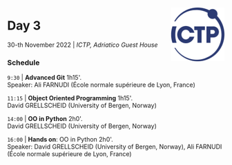 <a href="https://indico.ictp.it/event/9781/"><img src="https://raw.githubusercontent.com/zelenelez/images/master/International_Centre_for_Theoretical_Physics.png" width="125" height="125" align="right" /></a>

# Day 3 
30-th November 2022 | *ICTP, Adriatico Guest House*
### Schedule
``9:30`` | **Advanced Git** 1h15'. <br> Speaker:	Ali FARNUDI (École normale supérieure de Lyon, France) <br>

``11:15`` | **Object Oriented Programming** 1h15'.  <br> David GRELLSCHEID (University of Bergen, Norway) <br>

``14:00`` | **OO in Python** 2h0'. <br> David GRELLSCHEID (University of Bergen, Norway) <br>

 ``16:00`` | **Hands on**: OO in Python 2h0'. <br> Speaker:	David GRELLSCHEID (University of Bergen, Norway), Ali FARNUDI (École normale supérieure de Lyon, France) <br>
